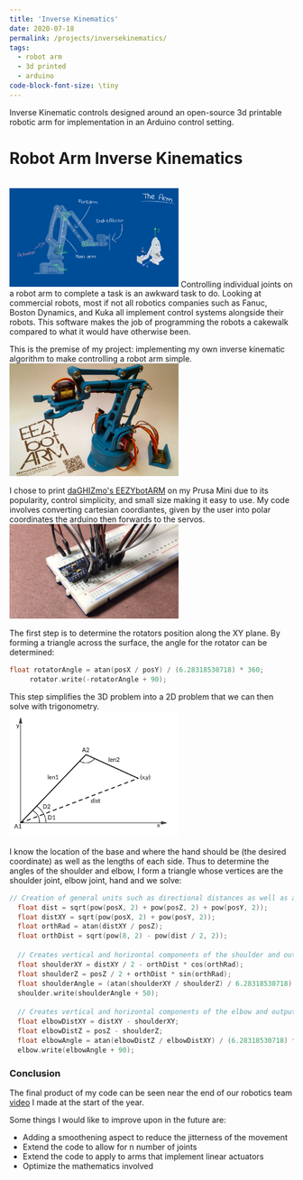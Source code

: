 ```yaml
---
title: 'Inverse Kinematics'
date: 2020-07-18
permalink: /projects/inversekinematics/
tags:
  - robot arm
  - 3d printed
  - arduino
code-block-font-size: \tiny
---
```


Inverse Kinematic controls designed around an open-source 3d printable robotic arm for implementation in an Arduino control setting.

Robot Arm Inverse Kinematics
======
<br/><img src='/images/armillustration.png' style='width:300px;'>
Controlling individual joints on a robot arm to complete a task is an awkward task to do. Looking at commercial robots, most if not all robotics companies such as Fanuc, Boston Dynamics, and Kuka all implement control systems alongside their robots. This software makes the job of programming the robots a cakewalk compared to what it would have otherwise been. 

This is the premise of my project: implementing my own inverse kinematic algorithm to make controlling a robot arm simple.
<br/><img src='/images/eezybotarm.jpeg' style='width:300px;'>

I chose to print [daGHIZmo's EEZYbotARM](https://www.thingiverse.com/thing:1015238) on my Prusa Mini due to its popularity, control simplicity, and small size making it easy to use. My code involves converting cartesian coordiantes, given by the user into polar coordinates the arduino then forwards to the servos.
<br/><img src='/images/circuit.png' style='width:300px;'>

The first step is to determine the rotators position along the XY plane. By forming a triangle across the surface, the angle for the rotator can be determined:
```cpp
float rotatorAngle = atan(posX / posY) / (6.28318530718) * 360;
	 rotator.write(-rotatorAngle + 90);
```

This step simplifies the 3D problem into a 2D problem that we can then solve with trigonometry. 
<br/><img src='/images/robotarm.png' style='width:300px;'>

I know the location of the base and where the hand should be (the desired coordinate) as well as the lengths of each side. Thus to determine the angles of the shoulder and elbow, I form a triangle whose vertices are the shoulder joint, elbow joint, hand and we solve:
```cpp
// Creation of general units such as directional distances as well as angles
  float dist = sqrt(pow(posX, 2) + pow(posZ, 2) + pow(posY, 2));
  float distXY = sqrt(pow(posX, 2) + pow(posY, 2));
  float orthRad = atan(distXY / posZ);
  float orthDist = sqrt(pow(8, 2) - pow(dist / 2, 2));

  // Creates vertical and horizontal components of the shoulder and outputs as an angle
  float shoulderXY = distXY / 2 - orthDist * cos(orthRad);
  float shoulderZ = posZ / 2 + orthDist * sin(orthRad);
  float shoulderAngle = (atan(shoulderXY / shoulderZ) / 6.28318530718) * 360;
  shoulder.write(shoulderAngle + 50);

  // Creates vertical and horizontal components of the elbow and outputs as an angle
  float elbowDistXY = distXY - shoulderXY;
  float elbowDistZ = posZ - shoulderZ;
  float elbowAngle = atan(elbowDistZ / elbowDistXY) / (6.28318530718) * 360;
  elbow.write(elbowAngle + 90);
```

### Conclusion
The final product of my code can be seen near the end of our robotics team [video](https://drive.google.com/file/d/120xbQWK3byd0JYZZBSJeAWJS28cFzHDw/view?usp=sharing) I made at the start of the year.

Some things I would like to improve upon in the future are:
- Adding a smoothening aspect to reduce the jitterness of the movement
- Extend the code to allow for n number of joints
- Extend the code to apply to arms that implement linear actuators
- Optimize the mathematics involved
